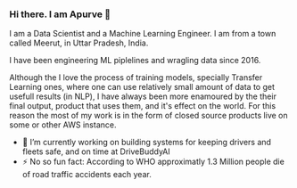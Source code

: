 ### Hi there. I am Apurve 👋

I am a Data Scientist and a Machine Learning Engineer. I am from a town called Meerut, in Uttar Pradesh, India. 

I have been engineering ML piplelines and wragling data since 2016. 

Although the I love the process of training models, specially Transfer Learning ones, where one can use relatively small amount of data to get usefull results (in NLP), I have always been more enamoured by the their final output, product that uses them, and it's effect on the world. 
For this reason the most of my work is in the form of closed source products live on some or other AWS instance. 

- 🔭 I’m currently working on building systems for keeping drivers and fleets safe, and on time at DriveBuddyAI
- ⚡ No so fun fact: According to WHO approximatly 1.3 Million people die of road traffic accidents each year.


<!--
**apurveyajnik/apurveyajnik** is a ✨ _special_ ✨ repository because its `README.md` (this file) appears on your GitHub profile.

Here are some ideas to get you started:

- 🔭 I’m currently working on ...
- 🌱 I’m currently learning ...
- 👯 I’m looking to collaborate on ...
- 🤔 I’m looking for help with ...
- 💬 Ask me about ...
- 📫 How to reach me: ...
- 😄 Pronouns: ...
- ⚡ Fun fact: ...
-->
